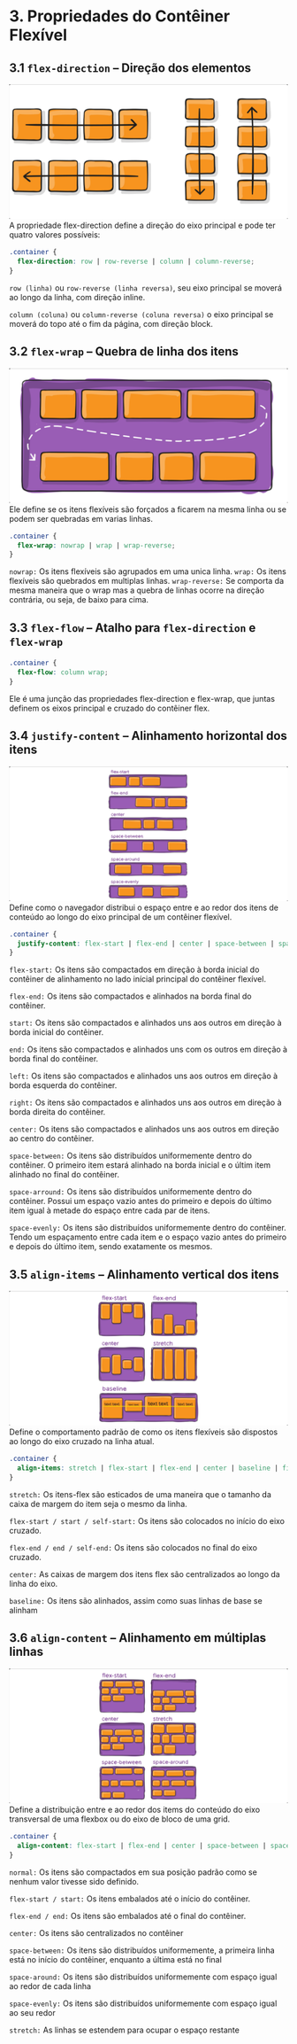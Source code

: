 # **3. Propriedades do Contêiner Flexível**

## **3.1 `flex-direction`** – Direção dos elementos
![<Representação do flex-direction>](<../imgs/flex-direction-img.png>)
A propriedade flex-direction define a direção do eixo principal e pode ter quatro valores possíveis:
```css
.container {
  flex-direction: row | row-reverse | column | column-reverse;
}
```

`row (linha)` ou `row-reverse (linha reversa)`, seu eixo principal se moverá ao longo da linha, com direção inline.

`column (coluna)` ou `column-reverse (coluna reversa)` o eixo principal se moverá do topo até o fim da página, com direção block.

## **3.2 `flex-wrap`** – Quebra de linha dos itens
![<Representação do flex-wrap>](<../imgs/flex-wrap-img.png>)
Ele define se os itens flexíveis são forçados a ficarem na mesma linha ou se podem ser quebradas em varias linhas.
```css
.container {
  flex-wrap: nowrap | wrap | wrap-reverse;
}
```
`nowrap:` Os itens flexíveis são agrupados em uma unica linha.
`wrap:` Os itens flexíveis são quebrados em multiplas linhas.
`wrap-reverse:` Se comporta da mesma maneira que o wrap mas a quebra de linhas ocorre na direção contrária, ou seja, de baixo para cima.

## **3.3 `flex-flow`** – Atalho para `flex-direction` e `flex-wrap`
```css
.container {
  flex-flow: column wrap;
}
```
Ele é uma junção das propriedades flex-direction e flex-wrap, que juntas definem os eixos principal e cruzado do contêiner flex.

## **3.4 `justify-content`** – Alinhamento horizontal dos itens
![<Representação do justify-content>](<../imgs/justify-content-img.png>)
Define como o navegador distribui o espaço entre e ao redor dos itens de conteúdo ao longo do eixo principal de um contêiner flexível.
```css
.container {
  justify-content: flex-start | flex-end | center | space-between | space-around | space-evenly | start | end | left | right ... + safe | unsafe;
}
```

`flex-start:` Os itens são compactados em direção à borda inicial do contêiner de alinhamento no lado inícial principal do contêiner flexível.

`flex-end:` Os itens são compactados e alinhados na borda final do contêiner.

`start:` Os itens são compactados e alinhados uns aos outros em direção à borda inicial do contêiner.

`end:` Os itens são compactados e alinhados uns com os outros em direção à borda final do contêiner.

`left:` Os itens são compactados e alinhados uns aos outros em direção à borda esquerda do contêiner.

`right:` Os itens são compactados e alinhados uns aos outros em direção à borda direita do contêiner.

`center:` Os itens são compactados e alinhados uns aos outros em direção ao centro do contêiner.

`space-between:` Os itens são distribuídos uniformemente dentro do contêiner. O primeiro item estará alinhado na borda inicial e o últim item alinhado no final do contêiner.

`space-arround:` Os itens são distribuídos uniformemente dentro do contêiner. Possui um espaço vazio antes do primeiro e depois do último item igual à metade do espaço entre cada par de itens.

`space-evenly:` Os itens são distribuídos uniformemente dentro do contêiner. Tendo um espaçamento entre cada item e o espaço vazio antes do primeiro e depois do último item, sendo exatamente os mesmos.


## **3.5 `align-items`** – Alinhamento vertical dos itens
![<Representação do align-items>](<../imgs/align-items-img.png>)
Define o comportamento padrão de como os itens flexíveis são dispostos ao longo do eixo cruzado na linha atual.

```css
.container {
  align-items: stretch | flex-start | flex-end | center | baseline | first baseline | last baseline | start | end | self-start | self-end + ... safe | unsafe;
}
```

`stretch:` Os itens-flex são esticados de uma maneira que o tamanho da caixa de margem do item seja o mesmo da linha.

`flex-start / start / self-start:` Os itens são colocados no início do eixo cruzado.

`flex-end / end / self-end:` Os itens são colocados no final do eixo cruzado.

`center:` As caixas de margem dos itens flex são centralizados ao longo da linha do eixo.

`baseline:` Os itens são alinhados, assim como suas linhas de base se alinham

## **3.6 `align-content`** – Alinhamento em múltiplas linhas
![<Representação do align-content>](<../imgs/align-content-img.png>)
Define a distribuição entre e ao redor dos items do conteúdo do eixo transversal de uma flexbox ou do eixo de bloco de uma grid.

```css
.container {
  align-content: flex-start | flex-end | center | space-between | space-around | space-evenly | stretch | start | end | baseline | first baseline | last baseline + ... safe | unsafe;
}
```

`normal:` Os itens são compactados em sua posição padrão como se nenhum valor tivesse sido definido.

`flex-start / start:` Os itens embalados até o início do contêiner.

`flex-end / end:` Os itens são embalados até o final do contêiner.

`center:` Os itens são centralizados no contêiner

`space-between:` Os itens são distribuídos uniformemente, a primeira linha está no início do contêiner, enquanto a última está no final

`space-around:` Os itens são distribuídos uniformemente com espaço igual ao redor de cada linha

`space-evenly:` Os itens são distribuídos uniformemente com espaço igual ao seu redor

`stretch:` As linhas se estendem para ocupar o espaço restante